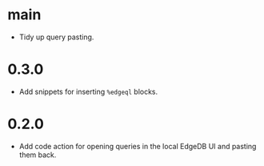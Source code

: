 # main

- Tidy up query pasting.

# 0.3.0

- Add snippets for inserting `%edgeql` blocks.

# 0.2.0

- Add code action for opening queries in the local EdgeDB UI and pasting them back.
